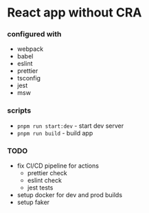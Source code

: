 # React app without CRA

### configured with

- webpack
- babel
- eslint
- prettier
- tsconfig
- jest
- msw

### scripts

- `pnpm run start:dev` - start dev server
- `pnpm run build` - build app

### TODO

- fix CI/CD pipeline for actions
  - prettier check
  - eslint check
  - jest tests
- setup docker for dev and prod builds
- setup faker
